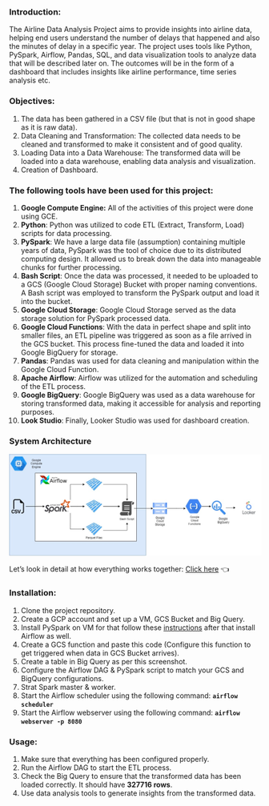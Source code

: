 ### Introduction:

The Airline Data Analysis Project aims to provide insights into airline data, helping end users understand the number of delays that happened and also the minutes of delay in a specific year. The project uses tools like Python, PySpark, Airflow, Pandas, SQL, and data visualization tools to analyze data that will be described later on. The outcomes will be in the form of a dashboard that includes insights like airline performance, time series analysis etc.

### Objectives:

1. The data has been gathered in a CSV file (but that is not in good shape as it is raw data).
2. Data Cleaning and Transformation: The collected data needs to be cleaned and transformed to make it consistent and of good quality.
3. Loading Data into a Data Warehouse: The transformed data will be loaded into a data warehouse, enabling data analysis and visualization.
4. Creation of Dashboard.

### The following tools have been used for this project:

1. **Google Compute Engine:** All of the activities of this project were done using GCE.
2. **Python**: Python was utilized to code ETL (Extract, Transform, Load) scripts for data processing.
3. **PySpark**: We have a large data file (assumption) containing multiple years of data, PySpark was the tool of choice due to its distributed computing design. It allowed us to break down the data into manageable chunks for further processing.
4. **Bash Script**: Once the data was processed, it needed to be uploaded to a GCS (Google Cloud Storage) Bucket with proper naming conventions. A Bash script was employed to transform the PySpark output and load it into the bucket.
5. **Google Cloud Storage**: Google Cloud Storage served as the data storage solution for PySpark processed data.
6. **Google Cloud Functions**: With the data in perfect shape and split into smaller files, an ETL pipeline was triggered as soon as a file arrived in the GCS bucket. This process fine-tuned the data and loaded it into Google BigQuery for storage.
7. **Pandas**: Pandas was used for data cleaning and manipulation within the Google Cloud Function.
8. **Apache Airflow**: Airflow was utilized for the automation and scheduling of the ETL process.
9. **Google BigQuery**: Google BigQuery was used as a data warehouse for storing transformed data, making it accessible for analysis and reporting purposes.
10. **Look Studio**: Finally, Looker Studio was used for dashboard creation.

### System Architecture

![Untitled](https://github.com/pratik-18/Airline-Delay-Analysis/blob/main/images/System_Design.jpeg)

Let’s look in detail at how everything works together: [Click here](https://github.com/pratik-18/Airline-Delay-Analysis/blob/main/DetailedExplanation.md)  👈

### Installation:

1. Clone the project repository.
2. Create a GCP account and set up a VM, GCS Bucket and Big Query.
3. Install PySpark on VM for that follow these [instructions](https://github.com/DataTalksClub/data-engineering-zoomcamp/blob/main/week_5_batch_processing/setup/linux.md) after that install Airflow as well.
4. Create a GCS function and paste this code (Configure this function to get triggered when data in GCS Bucket arrives).
5. Create a table in Big Query as per this screenshot.
6. Configure the Airflow DAG & PySpark script to match your GCS and BigQuery configurations.
7. Strat Spark master & worker.
8. Start the Airflow scheduler using the following command:
**`airflow scheduler`**
9. Start the Airflow webserver using the following command:
**`airflow webserver -p 8080`**

### Usage:

1. Make sure that everything has been configured properly.
2. Run the Airflow DAG to start the ETL process.
3. Check the Big Query to ensure that the transformed data has been loaded correctly. It should have **327716 rows**.
4. Use data analysis tools to generate insights from the transformed data.
